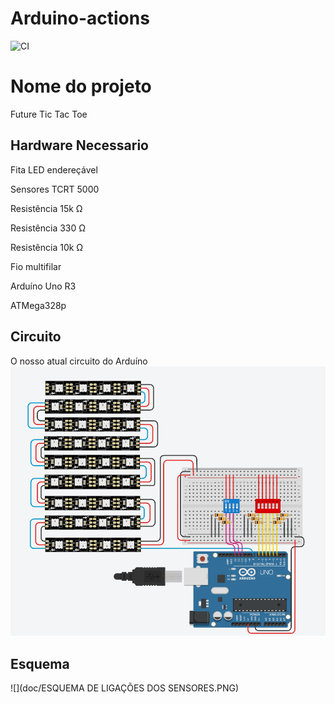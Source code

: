 # Arduino-actions
![CI](https://github.com/merc-epro/Arduino-actions/workflows/CI/badge.svg)

# Nome do projeto

Future Tic Tac Toe 

## Hardware Necessario
              
Fita LED endereçável            

Sensores TCRT 5000

Resistência 15k Ω                       

Resistência 330 Ω                  

Resistência 10k Ω 

Fio multifilar                     

Arduíno Uno R3                      

ATMega328p

## Circuito

O nosso atual circuito do Arduíno
 ![](doc/Capturar.PNG)




## Esquema

![](doc/ESQUEMA DE LIGAÇÕES DOS SENSORES.PNG)

